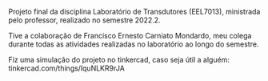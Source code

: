 Projeto final da disciplina Laboratório de Transdutores (EEL7013), ministrada pelo professor, realizado no semestre 2022.2.

Tive a colaboração de Francisco Ernesto Carniato Mondardo, meu colega durante todas as atividades realizadas no laboratório ao longo do semestre.

Fiz uma simulação do projeto no tinkercad, caso seja útil a alguém: tinkercad.com/things/lquNLKR9rJA
